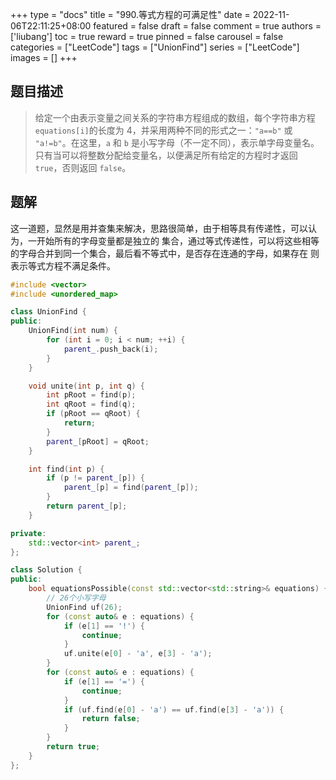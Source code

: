 +++
type = "docs"
title = "990.等式方程的可满足性"
date = 2022-11-06T22:11:25+08:00
featured = false
draft = false
comment = true
authors = ['liubang']
toc = true
reward = true
pinned = false
carousel = false
categories = ["LeetCode"]
tags = ["UnionFind"]
series = ["LeetCode"]
images = []
+++


## 题目描述

> 给定一个由表示变量之间关系的字符串方程组成的数组，每个字符串方程`equations[i]`的长度为 4，并采用两种不同的形式之一：`"a==b"` 或 `"a!=b"`。在这里，`a` 和 `b` 是小写字母（不一定不同），表示单字母变量名。
> 只有当可以将整数分配给变量名，以便满足所有给定的方程时才返回 `true`，否则返回 `false`。



## 题解

这一道题，显然是用并查集来解决，思路很简单，由于相等具有传递性，可以认为，一开始所有的字母变量都是独立的
集合，通过等式传递性，可以将这些相等的字母合并到同一个集合，最后看不等式中，是否存在连通的字母，如果存在
则表示等式方程不满足条件。

```cpp
#include <vector>
#include <unordered_map>

class UnionFind {
public:
    UnionFind(int num) {
        for (int i = 0; i < num; ++i) {
            parent_.push_back(i);
        }
    }

    void unite(int p, int q) {
        int pRoot = find(p);
        int qRoot = find(q);
        if (pRoot == qRoot) {
            return;
        }
        parent_[pRoot] = qRoot;
    }

    int find(int p) {
        if (p != parent_[p]) {
            parent_[p] = find(parent_[p]);
        }
        return parent_[p];
    }

private:
    std::vector<int> parent_;
};

class Solution {
public:
    bool equationsPossible(const std::vector<std::string>& equations) {
        // 26个小写字母
        UnionFind uf(26);
        for (const auto& e : equations) {
            if (e[1] == '!') {
                continue;
            }
            uf.unite(e[0] - 'a', e[3] - 'a');
        }
        for (const auto& e : equations) {
            if (e[1] == '=') {
                continue;
            }
            if (uf.find(e[0] - 'a') == uf.find(e[3] - 'a')) {
                return false;
            }
        }
        return true;
    }
};
```
